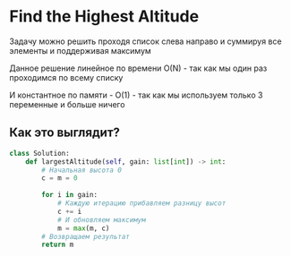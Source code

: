 # Find the Highest Altitude

Задачу можно решить проходя список слева направо и суммируя все элементы и поддерживая максимум


Данное решение линейное по времени O(N) - так как мы один раз проходимся по всему списку

И константное по памяти - O(1) - так как мы используем только 3 переменные и больше ничего

## Как это выглядит?

```python
class Solution:
    def largestAltitude(self, gain: list[int]) -> int:
        # Начальная высота 0
        c = m = 0
        
        for i in gain:
            # Каждую итерацию прибавляем разницу высот
            c += i
            # И обновляем максимум
            m = max(m, c)
        # Возвращаем результат
        return m
```
